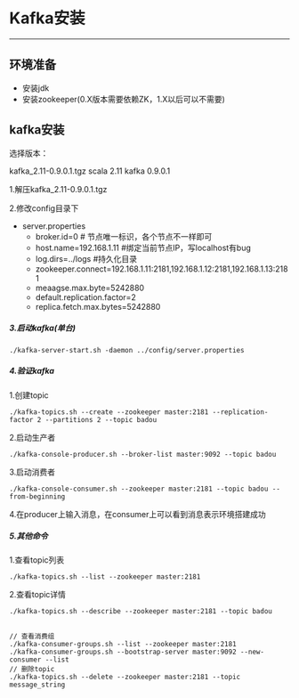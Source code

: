 # Kafka安装

---

## 环境准备
* 安装jdk
* 安装zookeeper(0.X版本需要依赖ZK，1.X以后可以不需要)

## kafka安装

选择版本：

kafka_2.11-0.9.0.1.tgz  scala 2.11  kafka 0.9.0.1

1.解压kafka_2.11-0.9.0.1.tgz

2.修改config目录下
* server.properties
	* broker.id=0 # 节点唯一标识，各个节点不一样即可
	* host.name=192.168.1.11 #绑定当前节点IP，写localhost有bug
	* log.dirs=../logs #持久化目录
	* zookeeper.connect=192.168.1.11:2181,192.168.1.12:2181,192.168.1.13:2181
	* meaagse.max.byte=5242880
	* default.replication.factor=2
	* replica.fetch.max.bytes=5242880

##### 3.启动kafka(单台)
	./kafka-server-start.sh -daemon ../config/server.properties

##### 4.验证kafka
1.创建topic

	./kafka-topics.sh --create --zookeeper master:2181 --replication-factor 2 --partitions 2 --topic badou

2.启动生产者

	./kafka-console-producer.sh --broker-list master:9092 --topic badou

3.启动消费者

	./kafka-console-consumer.sh --zookeeper master:2181 --topic badou --from-beginning

4.在producer上输入消息，在consumer上可以看到消息表示环境搭建成功

##### 5.其他命令
1.查看topic列表

	./kafka-topics.sh --list --zookeeper master:2181

2.查看topic详情

	./kafka-topics.sh --describe --zookeeper master:2181 --topic badou


	// 查看消费组
	./kafka-consumer-groups.sh --list --zookeeper master:2181
	./kafka-consumer-groups.sh --bootstrap-server master:9092 --new-consumer --list
	// 删除topic
	./kafka-topics.sh --delete --zookeeper master:2181 --topic message_string